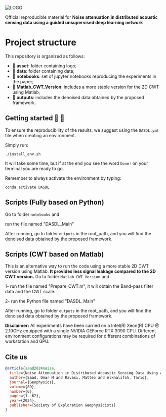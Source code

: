 ![LOGO](https://github.com/DeepWave-Kaust/DAS-Denoising-dev/blob/main/asset/Das_Denoising_Arch.png)

Official reproducible material for **Noise attenuation in distributed acoustic sensing data using a guided unsupervised deep learning network**

# Project structure
This repository is organized as follows:


* :open_file_folder: **asset**: folder containing logo;
* :open_file_folder: **data**: folder containing data;
* :open_file_folder: **notebooks**: set of jupyter notebooks reproducing the experiments in the paper;
* :open_file_folder: **Matlab_CWT_Version**: includes a more stable version for the 2D CWT using Matlab;
* :open_file_folder: **outputs**: includes the denoised data obtained by the proposed framework.


## Getting started :space_invader: :robot:
To ensure the reproducibility of the results, we suggest using the `DASDL.yml` file when creating an environment.

Simply run:
```
./install_env.sh
```
It will take some time, but if at the end you see the word `Done!` on your terminal you are ready to go. 

Remember to always activate the environment by typing:
```
conda activate DASDL
```
## Scripts (Fully based on Python)
Go to folder `notebooks` and

run the file named "DASDL_Main"

After running, go to folder `outputs` in the root_path, and you will find the denoised data obtained by the proposed framework.

## Scripts (CWT based on Matlab)
This is an alternative way to run the code using a more stable 2D CWT version using Matlab. **It provides less signal leakage compared to the 2D CWT version.**
Go to folder `Matlab_CWT_Version` and

1- run the file named "Prepare_CWT.m", it will obtain the Band-pass filter data and the CWT scale.

2- run the Python file named "DASDL_Main"

After running, go to folder `outputs` in the root_path, and you will find the denoised data obtained by the proposed framework.


**Disclaimer:** All experiments have been carried on a Intel(R) Xeon(R) CPU @ 2.10GHz equipped with a single NVIDIA GEForce RTX 3090 GPU. Different environment 
configurations may be required for different combinations of workstation and GPU.

## Cite us 
```bibtex
@article{saad2024noise,
  title={Noise Attenuation in Distributed Acoustic Sensing Data Using a Guided Unsupervised Deep Learning Network},
  author={Saad, Omar M and Ravasi, Matteo and Alkhalifah, Tariq},
  journal={Geophysics},
  volume={89},
  number={6},
  pages={1--62},
  year={2024},
  publisher={Society of Exploration Geophysicists}
}
